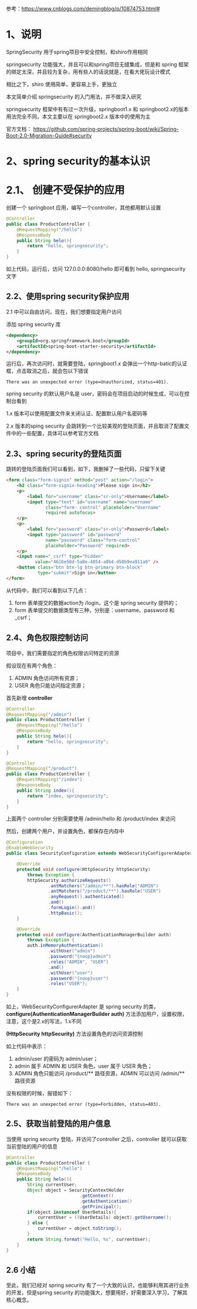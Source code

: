 参考：https://www.cnblogs.com/demingblog/p/10874753.html#

# 1、说明

SpringSecurity 用于spring项目中安全控制，和shiro作用相同

springsecurity 功能强大，并且可以和spring项目无缝集成，但是和 spring 框架的绑定太深，并且较为复杂，用有些人的话说就是，在看大佬玩设计模式

相比之下，shiro 使用简单，更容易上手，更独立

本文简单介绍 springsecurity 的入门用法，并不做深入研究

springsecurity 框架中有有过一次升级，springboot1.x 和 springboot2.x的版本用法完全不同，本文主要以在 springboot2.x 版本中的使用为主

官方文档： https://github.com/spring-projects/spring-boot/wiki/Spring-Boot-2.0-Migration-Guide#security

# 2、spring security的基本认识

# 2.1、 创建不受保护的应用

创建一个 springboot 应用，编写一个controller，其他都用默认设置

```java
@Controller
public class ProductController {
    @RequestMapping("/hello")
    @ResponseBody
    public String helo(){
        return "hello, springsecurity";
    }
}
```

如上代码，运行后，访问 127.0.0.0:8080/hello 即可看到 hello, springsecurity 文字

## 2.2、使用spring security保护应用

2.1 中可以自由访问，现在，我们想要指定用户访问

添加 spring security 库

```xml
<dependency>
    <groupId>org.springframework.boot</groupId>
    <artifactId>spring-boot-starter-security</artifactId>
</dependency>
```

运行后，再次访问时，就需要登陆，springboot1.x 会弹出一个http-batic的认证框，点击取消之后，就会包以下错误

```
There was an unexpected error (type=Unauthorized, status=401).
```

spring security 的默认用户名是 user，密码会在项目启动的时候生成，可以在控制台看到

1.x 版本可以使用配置文件来关闭认证、配置默认用户名密码等

2.x 版本的sping security 会跳转到一个比较美观的登陆页面，并且取消了配置文件中的一些配置，具体可以参考官方文档

## 2.3、spring security的登陆页面

跳转的登陆页面我们可以看到，如下，我删掉了一些代码，只留下关键

```html
<form class="form-signin" method="post" action="/login">
	<h2 class="form-signin-heading">Please sign in</h2>
    <p>
        <label for="username" class="sr-only">Username</label>
        <input type="text" id="username" name="username" 
               class="form-	control" placeholder="Username" 
               required autofocus>
    </p>
    <p>
        <label for="password" class="sr-only">Password</label>
        <input type="password" id="password" 
               name="password" class="form-control" 
               placeholder="Password" required>
    </p>
    <input name="_csrf" type="hidden" 
           value="4616e58d-5a8e-4054-a0b4-d50b9ea911a0" />
    <button class="btn btn-lg btn-primary btn-block" 
            type="submit">Sign in</button>
</form>
```

从代码中，我们可以看到以下几点：

1. form 表单提交的数据action为 /login，这个是 spring security 提供的；
2. form 表单提交的数据类型有三种，分别是：username、password 和 _csrf；

## 2.4、角色权限控制访问

项目中，我们需要指定的角色权限访问特定的资源

假设现在有两个角色：

1. ADMIN 角色访问所有资源；
2. USER 角色只能访问指定资源；

首先新增 **controller**

```java
@Controller
@RequestMapping("/admin")
public class ProductController {
    @RequestMapping("/hello")
    @ResponseBody
    public String helo(){
        return "hello, springsecurity";
    }
}
```

```java
@Controller
@RequestMapping("/product")
public class ProductController {
    @RequestMapping("/index")
    @ResponseBody
    public String index(){
        return "index, springsecurity";
    }
}
```

上面两个 controller 分别需要使用 /admin/hello 和 /product/index 来访问

然后，创建两个用户，并设置角色，都保存在内存中

```java
@Configuration
@EnableWebSecurity
public class SecurityConfiguration extends WebSecurityConfigurerAdapter {

    @Override
    protected void configure(HttpSecurity httpSecurity) 
        throws Exception {
        httpSecurity.authorizeRequests()
                .antMatchers("/admin/**").hasRole("ADMIN")
                .antMatchers("/product/**").hasRole("USER")
                .anyRequest().authenticated()
                .and()
                .formLogin().and()
                .httpBasic();
    }

    @Override
    protected void configure(AuthenticationManagerBuilder auth) 
        throws Exception {
        auth.inMemoryAuthentication()
                .withUser("admin")
                .password("{noop}admin")
                .roles("ADMIN", "USER")
                .and()
                .withUser("user")
                .password("{noop}user")
                .roles("USER");
    }
}
```

如上，WebSecurityConfigurerAdapter 是 spring security 的类，**configure(AuthenticationManagerBuilder auth)** 方法添加用户，设置权限，注意，这个是2.x的写法，1.x不同

**(HttpSecurity httpSecurity)** 方法设置角色的访问资源控制

如上代码中表示：

1. admin/user 的密码为 admin/user；
2. admin 属于 ADMIN 和 USER 角色，user 属于 USER 角色；
3. ADMIN 角色只能访问 /product/** 路径资源，ADMIN 可以访问 /admin/** 路径资源

没有权限的时候，报错如下：

```
There was an unexpected error (type=Forbidden, status=403).
```

## 2.5、获取当前登陆的用户信息

当使用 spring security 登陆，并访问了controller 之后，controller 就可以获取当前登陆的用户的信息

```java
@Controller
public class ProductController {
    @RequestMapping("/hello")
    @ResponseBody
    public String helo(){
        String currentUser;
        Object object = SecurityContextHolder
            				.getContext()
            				.getAuthentication()
            				.getPrincipal();
        if(object instanceof UserDetails){
            currentUser = ((UserDetails) object).getUsername();
        } else {
            currentUser = object.toString();
        }
        return String.format("Hello, %s", currentUser);
    }
}
```

## 2.6 小结

至此，我们已经对 spring security 有了一个大致的认识，也能够利用其进行业务的开发，但是spring security 的功能强大，想要用好，好需要深入学习，了解其核心概念。

